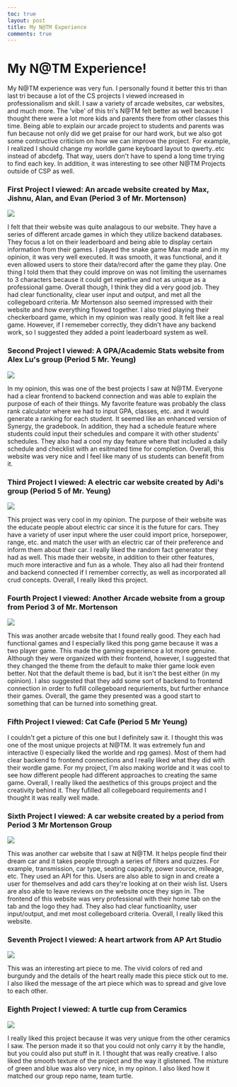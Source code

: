 ```yaml
---
toc: true
layout: post
title: My N@TM Experience
comments: true
---
```


# My N@TM Experience!
My N@TM experience was very fun. I personally found it better this tri than last tri because a lot of the CS projects I viewed increased in professionalism and skill. I saw a variety of arcade websites, car websites, and much more. The 'vibe' of this tri's N@TM felt better as well because I thought there were a lot more kids and parents there from other classes this time. Being able to explain our arcade project to students and parents was fun because not only did we get praise for our hard work, but we also got some contructive criticism on how we can improve the project. For example, I realized I should change my worldle game keyboard layout to qwerty..etc instead of abcdefg. That way, users don't have to spend a long time trying to find each key. In addition, it was interesting to see other N@TM Projects outside of CSP as well. 

### First Project I viewed: An arcade website created by Max, Jishnu, Alan, and Evan (Period 3 of Mr. Mortenson)
![]({{site.baseurl}}/snake.png)

I felt that their website was quite analagous to our website. They have a series of different arcade games in which they utilize backend databases. They focus a lot on their leaderboard and being able to display certain information from their games. I played the snake game Max made and in my opinion, it was very well executed. It was smooth, it was functional, and it even allowed users to store their data/record after the game they play. One thing I told them that they could improve on was not limiting the usernames to 3 characters because it could get repetive and not as unique as a professional game. Overall though, I think they did a very good job. They had clear functionality, clear user input and output, and met all the collegeboard criteria. Mr Mortenson also seemed impressed with their website and how everything flowed together. I also tried playing their checkerboard game, which in my opinion was really good. It felt like a real game. However, if I rememeber correctly, they didn't have any backend work, so I suggested they added a point leaderboard system as well. 

### Second Project I viewed: A GPA/Academic Stats website from Alex Lu's group (Period 5 Mr. Yeung)
![]({{site.baseurl}}/toolkit.png)

In my opinion, this was one of the best projects I saw at N@TM. Everyone had a clear frontend to backend connection and was able to explain the purpose of each of their things. My favorite feature was probably the class rank calculator where we had to input GPA, classes, etc. and it would generate a ranking for each student. It seemed like an enhanced version of Synergy, the gradebook. In addition, they had a schedule feature where students could input their schedules and compare it with other students' schedules. They also had a cool my day feature where that included a daily schedule and checklist with an esitmated time for completion. Overall, this website was very nice and I feel like many of us students can benefit from it. 

### Third Project I viewed: A electric car website created by Adi's group (Period 5 of Mr. Yeung)
![]({{site.baseurl}}/adi.png)

This project was very cool in my opinion. The purpose of their website was the educate people about electric car since it is the future for cars. They have a variety of user input where the user could import price, horsepower, range, etc. and match the user with an electric car of their preference and inform them about their car. I really liked the random fact generator they had as well. This made their website, in addition to their other features, much more interactive and fun as a whole. They also all had their frontend and backend connected if I remember correctly, as well as incorporated all crud concepts. Overall, I really liked this project. 

### Fourth Project I viewed: Another Arcade website from a group from Period 3 of Mr. Mortenson
![]({{site.baseurl}}/pong.png)

This was another arcade website that I found really good. They each had functional games and I especially liked this pong game because it was a two player game. This made the gaming experience a lot more genuine. Although they were organized with their frontend, however, I suggested that they changed the theme from the default to make thier game look even better. Not that the default theme is bad, but it isn't the best either (in my opinion). I also suggested that they add some sort of backend to frontend connection in order to fufill collegeboard requriements, but further enhance their games. Overall, the game they presented was a good start to something that can be turned into something great. 

### Fifth Project I viewed: Cat Cafe (Period 5 Mr Yeung)

I couldn't get a picture of this one but I definitely saw it. I thought this was one of the most unique projects at N@TM. It was extremely fun and interactive (I especially liked the worlde and rpg games). Most of them had clear backend to frontend connections and I really liked what they did with their wordle game. For my project, I'm also making worlde and it was cool to see how different people had different approaches to creating the same game. Overall, I really liked the aesthetics of this groups project and the creativity behind it. They fufilled all collegeboard requirements and I thought it was really well made. 

### Sixth Project I viewed: A car website created by a period from Period 3 Mr Mortenson Group
![]({{site.baseurl}}/car.png)

This was another car website that I saw at N@TM. It helps people find their dream car and it takes people through a series of filters and quizzes. For example, transmission, car type, seating capacity, power source, mileage, etc. They used an API for this. Users are also able to sign in and create a user for themselves and add cars they're looking at on their wish list. Users are also able to leave reviews on the website once they sign in. The frontend of this website was very professional with their home tab on the tab and the logo they had. They also had clear functioanlity, user input/output, and met most collegeboard criteria. Overall, I really liked this website. 

### Seventh Project I viewed: A heart artwork from AP Art Studio
![]({{site.baseurl}}/heart.png)

This was an interesting art piece to me. The vivid colors of red and burgundy and the details of the heart really made this piece stick out to me. I also liked the message of the art piece which was to spread and give love to each other.

### Eighth Project I viewed: A turtle cup from Ceramics
![]({{site.baseurl}}/turtle.png)

I really liked this project because it was very unique from the other ceramics I saw. The person made it so that you could not only carry it by the handle, but you could also put stuff in it. I thought that was really creative. I also liked the smooth texture of the project and the way it glistened. The mixture of green and blue was also very nice, in my opinon. I also liked how it matched our group repo name, team turtle. 
